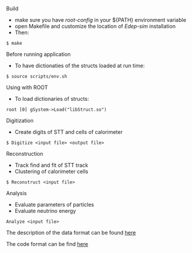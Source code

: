 Build
- make sure you have *root-config* in your ${PATH} environment variable
- open Makefile and customize the location of *Edep-sim* installation
- Then:

```
$ make
```

Before running application
- To have dictionaties of the structs loaded at run time:
```
$ source scripts/env.sh
```

Using with ROOT
- To load dictionaries of structs:
```
root [0] gSystem->Load("libStruct.so")
```

Digitization
- Create digits of STT and cells of calorimeter

```
$ Digitize <input file> <output file>
```

Reconstruction
- Track find and fit of STT track
- Clustering of calorimeter cells

```
$ Reconstruct <input file>
```

Analysis
- Evaluate parameters of particles
- Evaluate neutrino energy

```
Analyze <input file>
```

The description of the data format can be found [here](https://github.com/DUNE-ND-SAND/sand-stt/wiki/Data-Model)

The code format can be find [here](https://github.com/DUNE-ND-SAND/sand-stt/wiki/Code-Formatting)
